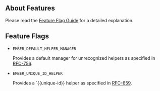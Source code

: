 ## About Features

Please read the [Feature Flag Guide](https://guides.emberjs.com/release/configuring-ember/feature-flags/)
for a detailed explanation.

## Feature Flags

* `EMBER_DEFAULT_HELPER_MANAGER`

  Provides a default manager for unrecognized helpers as specified in
  [RFC-756](https://github.com/emberjs/rfcs/blob/master/text/0756-helper-default-manager.md).

* `EMBER_UNIQUE_ID_HELPER`

  Provides a `{{unique-id}} helper as specified in
  [RFC-659](https://github.com/emberjs/rfcs/blob/master/text/0659-unique-id-helper.md).
